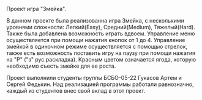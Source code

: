 Проект игра "Змейка".

В данном проекте была реализованна игра Змейка, с несколькими уровнями сложности: Легкий(Easy), Средний(Medium), Тяжелый(Hard).
Также была добавлена возможность играть вдвоем.
Управление меню осуществляется при помощи нажатия кнопок от 1 до 4.
Управление змейкой в одиночном режиме осуществляется с помощью стрелок, также есть возможность поставить игру на паузу при помощи нажатия на "P" ("з" рус.раскладка).
Красным цветом означается ягода, которую необходимо съесть змейке для ее роста.

Проект выполнили студенты группы БСБО-05-22 Гукасов Артем и Сергей Федькин.
Над реализацией программы работали равнозначно, каждый из студентов внес свой вклад в этот проект.
